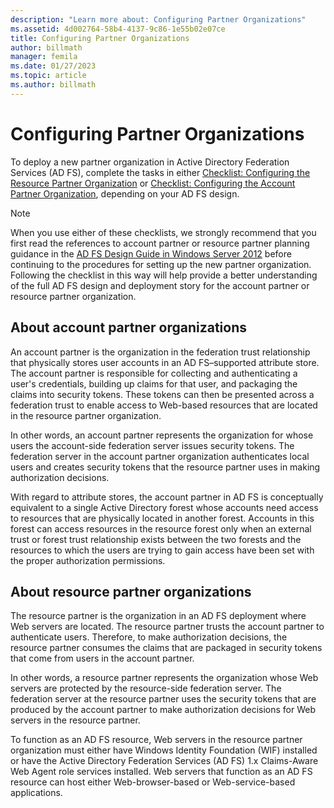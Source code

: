 ```yaml
---
description: "Learn more about: Configuring Partner Organizations"
ms.assetid: 4d002764-58b4-4137-9c86-1e55b02e07ce
title: Configuring Partner Organizations
author: billmath
manager: femila
ms.date: 01/27/2023
ms.topic: article
ms.author: billmath
---
```


# Configuring Partner Organizations

To deploy a new partner organization in Active Directory Federation Services \(AD FS\), complete the tasks in either [Checklist: Configuring the Resource Partner Organization](Checklist--Configuring-the-Resource-Partner-Organization.md) or [Checklist: Configuring the Account Partner Organization](Checklist--Configuring-the-Account-Partner-Organization.md), depending on your AD FS design.

> [!NOTE]
> When you use either of these checklists, we strongly recommend that you first read the references to account partner or resource partner planning guidance in the [AD FS Design Guide in Windows Server 2012](../design/ad-fs-design-guide-in-windows-server-2012.md) before continuing to the procedures for setting up the new partner organization. Following the checklist in this way will help provide a better understanding of the full AD FS design and deployment story for the account partner or resource partner organization.

## About account partner organizations
An account partner is the organization in the federation trust relationship that physically stores user accounts in an AD FS–supported attribute store. The account partner is responsible for collecting and authenticating a user's credentials, building up claims for that user, and packaging the claims into security tokens. These tokens can then be presented across a federation trust to enable access to Web\-based resources that are located in the resource partner organization.

In other words, an account partner represents the organization for whose users the account\-side federation server issues security tokens. The federation server in the account partner organization authenticates local users and creates security tokens that the resource partner uses in making authorization decisions.

With regard to attribute stores, the account partner in AD FS is conceptually equivalent to a single Active Directory forest whose accounts need access to resources that are physically located in another forest. Accounts in this forest can access resources in the resource forest only when an external trust or forest trust relationship exists between the two forests and the resources to which the users are trying to gain access have been set with the proper authorization permissions.

## About resource partner organizations
The resource partner is the organization in an AD FS deployment where Web servers are located. The resource partner trusts the account partner to authenticate users. Therefore, to make authorization decisions, the resource partner consumes the claims that are packaged in security tokens that come from users in the account partner.

In other words, a resource partner represents the organization whose Web servers are protected by the resource\-side federation server. The federation server at the resource partner uses the security tokens that are produced by the account partner to make authorization decisions for Web servers in the resource partner.

To function as an AD FS resource, Web servers in the resource partner organization must either have Windows Identity Foundation \(WIF\) installed or have the Active Directory Federation Services \(AD FS\) 1.x Claims\-Aware Web Agent role services installed. Web servers that function as an AD FS resource can host either Web\-browser\-based or Web\-service\-based applications.
